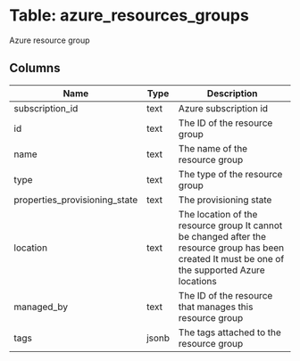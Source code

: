 
# Table: azure_resources_groups
Azure resource group
## Columns
| Name        | Type           | Description  |
| ------------- | ------------- | -----  |
|subscription_id|text|Azure subscription id|
|id|text|The ID of the resource group|
|name|text|The name of the resource group|
|type|text|The type of the resource group|
|properties_provisioning_state|text|The provisioning state|
|location|text|The location of the resource group It cannot be changed after the resource group has been created It must be one of the supported Azure locations|
|managed_by|text|The ID of the resource that manages this resource group|
|tags|jsonb|The tags attached to the resource group|
